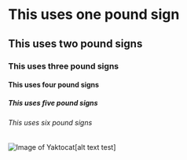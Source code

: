 # This uses one pound sign
## This uses two pound signs
### This uses three pound signs
#### This uses four pound signs
##### This uses five pound signs
###### This uses six pound signs

![Image of Yaktocat](https://octodex.github.com/images/yaktocat.png)[alt text test]

